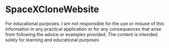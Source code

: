 # SpaceXCloneWebsite


For educational purposes. I am not responsible for the use or misuse of this information in any practical application or for any consequences that arise from following the advice or examples provided. The content is intended solely for learning and educational purposes

